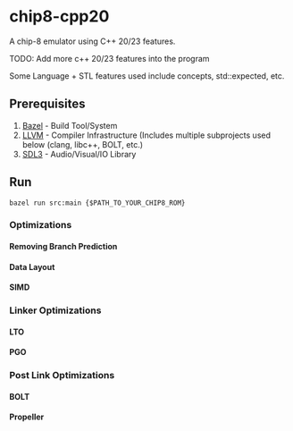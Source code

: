 # chip8-cpp20
A chip-8 emulator using C++ 20/23 features.

TODO: Add more c++ 20/23 features into the program

Some Language + STL features used include concepts, std::expected, etc.

## Prerequisites
1. [Bazel](https://bazel.build/) - Build Tool/System
2. [LLVM](https://llvm.org/) - Compiler Infrastructure (Includes multiple subprojects used below (clang, libc++, BOLT, etc.)
3. [SDL3](https://wiki.libsdl.org/SDL3/FrontPage) - Audio/Visual/IO Library

## Run

```
bazel run src:main {$PATH_TO_YOUR_CHIP8_ROM}
```

### Optimizations

#### Removing Branch Prediction

#### Data Layout

#### SIMD

### Linker Optimizations

#### LTO

#### PGO

### Post Link Optimizations

#### BOLT

#### Propeller

